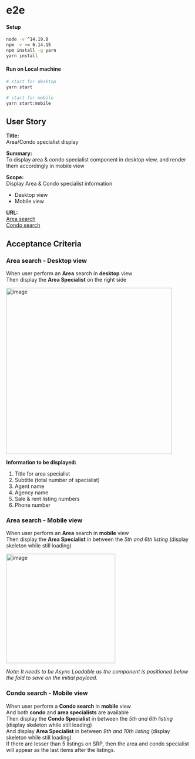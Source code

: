 # e2e

#### Setup


  ```bash
  node -v ^14.19.0
  npm -v >= 6.14.15
  npm install -g yarn
  yarn install
  ```

#### Run on Local machine

  ```bash
  # start for desktop
  yarn start

  # start for mobile
  yarn start:mobile
  ```

## User Story

**Title:** \
Area/Condo specialist display

**Summary:** \
To display area & condo specialist component in desktop view, and render them accordingly in mobile view

**Scope:** \
Display Area & Condo specialist information
-	Desktop view
-	Mobile view

**URL:** \
[Area search](https://www.iproperty.com.my/sale/klcc/all-residential/) \
[Condo search](https://www.iproperty.com.my/sale/mont-kiara/all-residential/?propertyId=69cb1a1af3d44ad4a087d0d9ca88fe81&property=Residensi%2022)

## Acceptance Criteria

### Area search - Desktop view

When user perform an **Area** search in **desktop** view \
Then display the **Area Specialist** on the right side

<img width="451" alt="image" src="https://user-images.githubusercontent.com/93306607/179473264-c3ddce9a-58da-45a3-9b4f-d519c7293cf6.png">

**Information to be displayed:** 

1.	Title for area specialist
2.	Subtitle (total number of specialist)
3.	Agent name
4.	Agency name
5.	Sale & rent listing numbers
6.	Phone number


### Area search - Mobile view
When user perform an **Area** search in **mobile** view \
Then display the **Area Specialist** in between the _5th and 6th listing_ (display skeleton while still loading)

<img width="297" alt="image" src="https://user-images.githubusercontent.com/93306607/179473547-f3131868-a0d0-47e1-b68e-d407a65eef6d.png">

_Note: It needs to be Async Loadable as the component is positioned below the fold to save on the initial payload._

### Condo search - Mobile view

When user perform a **Condo search** in **mobile** view \
And both **condo** and **area specialists** are available \
Then display the **Condo Specialist** in between the _5th and 6th listing_ (display skeleton while still loading) \
And display **Area Specialist** in between _9th and 10th listing_ (display skeleton while still loading) \
If there are lesser than 5 listings on SRP, then the area and condo specialist will appear as the last items after the listings.

